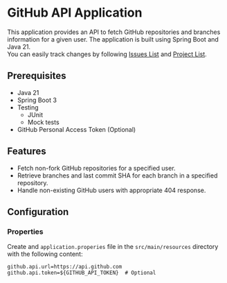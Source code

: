 # GitHub API Application

This application provides an API to fetch GitHub repositories and branches information for a given user.
The application is built using Spring Boot and Java 21. </br>
You can easily track changes by following [Issues List](https://github.com/TryUnder/GithubApi_Java/issues) and [Project List](https://github.com/users/TryUnder/projects/2).

## Prerequisites

- Java 21
- Spring Boot 3
- Testing
  - JUnit
  - Mock tests
- GitHub Personal Access Token (Optional)

## Features

- Fetch non-fork GitHub repositories for a specified user.
- Retrieve branches and last commit SHA for each branch in a specified repository.
- Handle non-existing GitHub users with appropriate 404 response.

## Configuration

### Properties

Create and `application.properies` file in the `src/main/resources` directory with the following content:

```properties
github.api.url=https://api.github.com
github.api.token=${GITHUB_API_TOKEN}  # Optional
